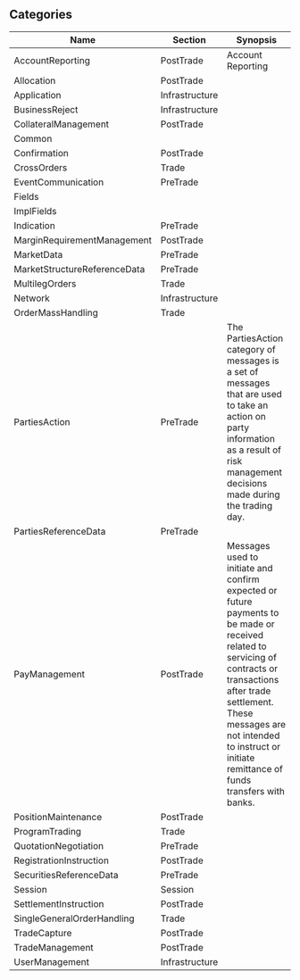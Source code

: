 ## Categories

| Name                         | Section        | Synopsis                                                                                                                               |
|------------------------------|----------------|-------------------------------------------------------------------------------------------------------------------------------|
| AccountReporting             | PostTrade      | Account Reporting                                                                                                                               |
| Allocation                   | PostTrade      |                                                                                                                                |
| Application                  | Infrastructure |                                                                                                                                |
| BusinessReject               | Infrastructure |                                                                                                                                |
| CollateralManagement         | PostTrade      |                                                                                                                                |
| Common                       |                |                                                                                                                                |
| Confirmation                 | PostTrade      |                                                                                                                                |
| CrossOrders                  | Trade          |                                                                                                                                |
| EventCommunication           | PreTrade       |                                                                                                                                |
| Fields                       |                |                                                                                                                                |
| ImplFields                   |                |                                                                                                                                |
| Indication                   | PreTrade       |                                                                                                                                |
| MarginRequirementManagement  | PostTrade      |                                                                                                                                |
| MarketData                   | PreTrade       |                                                                                                                                |
| MarketStructureReferenceData | PreTrade       |                                                                                                                                |
| MultilegOrders               | Trade          |                                                                                                                                |
| Network                      | Infrastructure |                                                                                                                                |
| OrderMassHandling            | Trade          |                                                                                                                                |
| PartiesAction                | PreTrade       | The PartiesAction category of messages is a set of messages that are used to take an action on party information as a result of risk management decisions made during the trading day.                                                                               |
| PartiesReferenceData         | PreTrade       |                                                                                                                                |
| PayManagement                | PostTrade      | Messages used to initiate and confirm expected or future payments to be made or received related to servicing of contracts or transactions after trade settlement. These messages are not intended to instruct or initiate remittance of funds transfers with banks. |
| PositionMaintenance          | PostTrade      |                                                                                                                                |
| ProgramTrading               | Trade          |                                                                                                                                |
| QuotationNegotiation         | PreTrade       |                                                                                                                                |
| RegistrationInstruction      | PostTrade      |                                                                                                                                |
| SecuritiesReferenceData      | PreTrade       |                                                                                                                                |
| Session                      | Session        |                                                                                                                                |
| SettlementInstruction        | PostTrade      |                                                                                                                                |
| SingleGeneralOrderHandling   | Trade          |                                                                                                                                |
| TradeCapture                 | PostTrade      |                                                                                                                                |
| TradeManagement              | PostTrade      |                                                                                                                                |
| UserManagement               | Infrastructure |                                                                                                                                |

